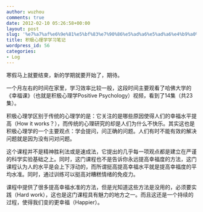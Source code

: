 ```yaml
---
author: wuzhou
comments: true
date: 2012-02-10 05:26:58+00:00
layout: post
slug: '%e7%a7%af%e6%9e%81%e5%bf%83%e7%90%86%e5%ad%a6%e5%ad%a6%e4%b9%a0%e7%ac%94%e8%ae%b0'
title: 积极心理学学习笔记
wordpress_id: 56
categories:
- Log
---
```


寒假马上就要结束，新的学期就要开始了，期待。

一个月左右的时间在家里，学习效率比较一般，这段时间主要观看了哈佛大学的《幸福课》（也就是积极心理学Positive Psychology）视频，看到了14集（共23集）。

积极心理学区别于传统的心理学的是：它关注的是哪些原因使得人们的幸福水平提高（How it works？），而传统的心理研究的却是人们为什么不快乐。其实这也是积极心理学的一个主要观点：学会提问，问正确的问题。人们有时不能有效的解决问题就是因为没有问对问题。

这个课程并不是精神胜利法或是速成法，它提出的几乎每一项观点都是建立在严谨的科学实验基础之上。同时，这门课程也不是告诉你永远提高幸福度的方法，这门课程认为人的水平是会上下浮动的，而所谓挺高提高幸福水平就是提高幸福度的平均水准。同时，通过训练可以挺高对糟糕情绪的免疫力。

课程中提供了很多提高幸福水准的方法，但是光知道这些方法是没用的，必须要实践（Hard work），这也是这门课程具有魅力的地方之一。而且这还是一个持续的过程，使得我们变的更幸福（Happier）。
